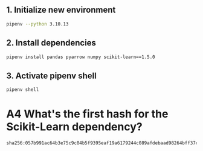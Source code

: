 ## 1. Initialize new environment

```bash
pipenv --python 3.10.13
```
    

## 2. Install dependencies

```bash
pipenv install pandas pyarrow numpy scikit-learn==1.5.0
```

## 3. Activate pipenv shell

```bash
pipenv shell
```
    
# A4 What's the first hash for the Scikit-Learn dependency?  

```
sha256:057b991ac64b3e75c9c04b5f9395eaf19a6179244c089afdebaad98264bff37c
```

